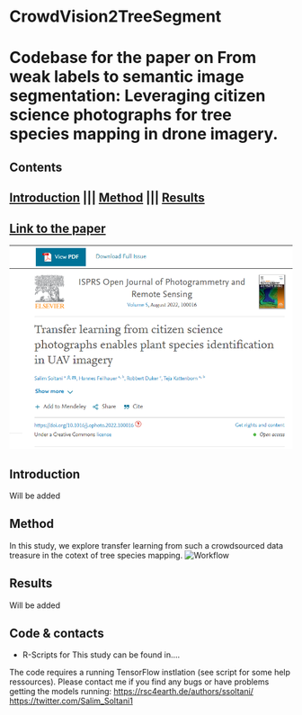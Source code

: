 # CrowdVision2TreeSegment



# Codebase for the paper  on From weak labels to semantic image segmentation: Leveraging citizen science photographs for tree species mapping in drone imagery.
## Contents
## [Introduction](#Introduction) ||| [Method](#Method) ||| [Results](#Results)

## [Link to the paper](https://doi.org/10.1016/j.ophoto.2022.100016)
![Paper](https://github.com/salimsoltani28/CNN_CitizenScience_UAV_plantspeciesMapping/blob/main/Paper_header.PNG)

## Introduction
Will be added




## Method
In this study, we explore transfer learning from such a crowdsourced data treasure in the cotext of tree species mapping. 
![Workflow](https://github.com/salimsoltani28/CNN_CitizenScience_UAV_plantspeciesMapping/blob/main/workflow.png)


## Results
Will be added



## Code & contacts
* R-Scripts for This study  can be found in....

The code requires a running TensorFlow instlation (see script for some help ressources).
Please contact me if you find any bugs or have problems getting the models running:
https://rsc4earth.de/authors/ssoltani/     https://twitter.com/Salim_Soltani1

